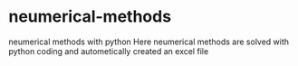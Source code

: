 # neumerical-methods
neumerical methods with python
Here neumerical methods are solved with python coding and autometically created an excel file
